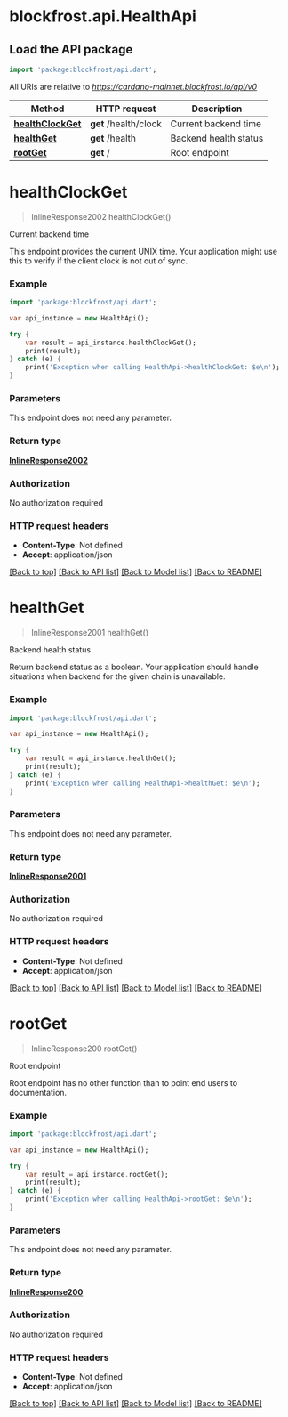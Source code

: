 # blockfrost.api.HealthApi

## Load the API package
```dart
import 'package:blockfrost/api.dart';
```

All URIs are relative to *https://cardano-mainnet.blockfrost.io/api/v0*

Method | HTTP request | Description
------------- | ------------- | -------------
[**healthClockGet**](HealthApi.md#healthclockget) | **get** /health/clock | Current backend time
[**healthGet**](HealthApi.md#healthget) | **get** /health | Backend health status
[**rootGet**](HealthApi.md#rootget) | **get** / | Root endpoint


# **healthClockGet**
> InlineResponse2002 healthClockGet()

Current backend time

This endpoint provides the current UNIX time. Your application might use this to verify if the client clock is not out of sync. 

### Example 
```dart
import 'package:blockfrost/api.dart';

var api_instance = new HealthApi();

try { 
    var result = api_instance.healthClockGet();
    print(result);
} catch (e) {
    print('Exception when calling HealthApi->healthClockGet: $e\n');
}
```

### Parameters
This endpoint does not need any parameter.

### Return type

[**InlineResponse2002**](InlineResponse2002.md)

### Authorization

No authorization required

### HTTP request headers

 - **Content-Type**: Not defined
 - **Accept**: application/json

[[Back to top]](#) [[Back to API list]](../README.md#documentation-for-api-endpoints) [[Back to Model list]](../README.md#documentation-for-models) [[Back to README]](../README.md)

# **healthGet**
> InlineResponse2001 healthGet()

Backend health status

Return backend status as a boolean. Your application     should handle situations when backend for the given chain is unavailable. 

### Example 
```dart
import 'package:blockfrost/api.dart';

var api_instance = new HealthApi();

try { 
    var result = api_instance.healthGet();
    print(result);
} catch (e) {
    print('Exception when calling HealthApi->healthGet: $e\n');
}
```

### Parameters
This endpoint does not need any parameter.

### Return type

[**InlineResponse2001**](InlineResponse2001.md)

### Authorization

No authorization required

### HTTP request headers

 - **Content-Type**: Not defined
 - **Accept**: application/json

[[Back to top]](#) [[Back to API list]](../README.md#documentation-for-api-endpoints) [[Back to Model list]](../README.md#documentation-for-models) [[Back to README]](../README.md)

# **rootGet**
> InlineResponse200 rootGet()

Root endpoint

Root endpoint has no other function than to point end users to documentation. 

### Example 
```dart
import 'package:blockfrost/api.dart';

var api_instance = new HealthApi();

try { 
    var result = api_instance.rootGet();
    print(result);
} catch (e) {
    print('Exception when calling HealthApi->rootGet: $e\n');
}
```

### Parameters
This endpoint does not need any parameter.

### Return type

[**InlineResponse200**](InlineResponse200.md)

### Authorization

No authorization required

### HTTP request headers

 - **Content-Type**: Not defined
 - **Accept**: application/json

[[Back to top]](#) [[Back to API list]](../README.md#documentation-for-api-endpoints) [[Back to Model list]](../README.md#documentation-for-models) [[Back to README]](../README.md)

